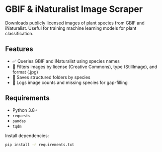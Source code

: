 # GBIF & iNaturalist Image Scraper

Downloads publicly licensed images of plant species from GBIF and iNaturalist. Useful for training machine learning models for plant classification.

## Features

- ✅ Queries GBIF and iNaturalist using species names
- 🎯 Filters images by license (Creative Commons), type (StillImage), and format (.jpg)
- 📁 Saves structured folders by species
- 🧾 Logs image counts and missing species for gap-filling

## Requirements

- Python 3.8+
- `requests`
- `pandas`
- `tqdm`

Install dependencies:

```bash
pip install -r requirements.txt
